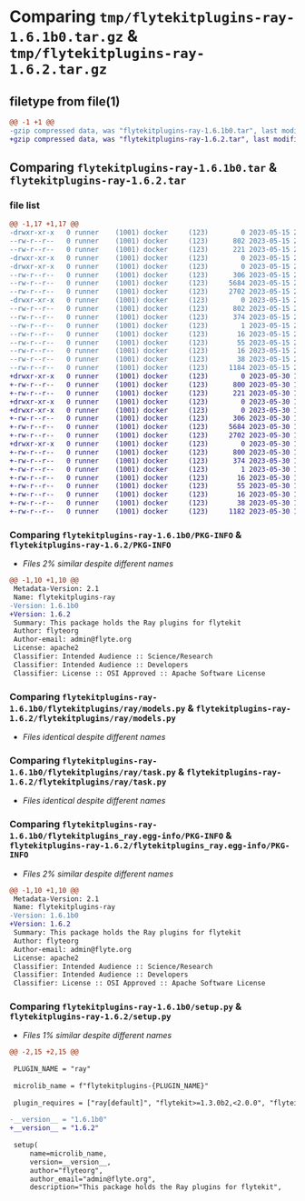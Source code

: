 # Comparing `tmp/flytekitplugins-ray-1.6.1b0.tar.gz` & `tmp/flytekitplugins-ray-1.6.2.tar.gz`

## filetype from file(1)

```diff
@@ -1 +1 @@
-gzip compressed data, was "flytekitplugins-ray-1.6.1b0.tar", last modified: Mon May 15 22:07:09 2023, max compression
+gzip compressed data, was "flytekitplugins-ray-1.6.2.tar", last modified: Tue May 30 15:24:21 2023, max compression
```

## Comparing `flytekitplugins-ray-1.6.1b0.tar` & `flytekitplugins-ray-1.6.2.tar`

### file list

```diff
@@ -1,17 +1,17 @@
-drwxr-xr-x   0 runner    (1001) docker     (123)        0 2023-05-15 22:07:09.771787 flytekitplugins-ray-1.6.1b0/
--rw-r--r--   0 runner    (1001) docker     (123)      802 2023-05-15 22:07:09.771787 flytekitplugins-ray-1.6.1b0/PKG-INFO
--rw-r--r--   0 runner    (1001) docker     (123)      221 2023-05-15 22:06:44.000000 flytekitplugins-ray-1.6.1b0/README.md
-drwxr-xr-x   0 runner    (1001) docker     (123)        0 2023-05-15 22:07:09.771787 flytekitplugins-ray-1.6.1b0/flytekitplugins/
-drwxr-xr-x   0 runner    (1001) docker     (123)        0 2023-05-15 22:07:09.771787 flytekitplugins-ray-1.6.1b0/flytekitplugins/ray/
--rw-r--r--   0 runner    (1001) docker     (123)      306 2023-05-15 22:06:44.000000 flytekitplugins-ray-1.6.1b0/flytekitplugins/ray/__init__.py
--rw-r--r--   0 runner    (1001) docker     (123)     5684 2023-05-15 22:06:44.000000 flytekitplugins-ray-1.6.1b0/flytekitplugins/ray/models.py
--rw-r--r--   0 runner    (1001) docker     (123)     2702 2023-05-15 22:06:44.000000 flytekitplugins-ray-1.6.1b0/flytekitplugins/ray/task.py
-drwxr-xr-x   0 runner    (1001) docker     (123)        0 2023-05-15 22:07:09.771787 flytekitplugins-ray-1.6.1b0/flytekitplugins_ray.egg-info/
--rw-r--r--   0 runner    (1001) docker     (123)      802 2023-05-15 22:07:09.000000 flytekitplugins-ray-1.6.1b0/flytekitplugins_ray.egg-info/PKG-INFO
--rw-r--r--   0 runner    (1001) docker     (123)      374 2023-05-15 22:07:09.000000 flytekitplugins-ray-1.6.1b0/flytekitplugins_ray.egg-info/SOURCES.txt
--rw-r--r--   0 runner    (1001) docker     (123)        1 2023-05-15 22:07:09.000000 flytekitplugins-ray-1.6.1b0/flytekitplugins_ray.egg-info/dependency_links.txt
--rw-r--r--   0 runner    (1001) docker     (123)       16 2023-05-15 22:07:09.000000 flytekitplugins-ray-1.6.1b0/flytekitplugins_ray.egg-info/namespace_packages.txt
--rw-r--r--   0 runner    (1001) docker     (123)       55 2023-05-15 22:07:09.000000 flytekitplugins-ray-1.6.1b0/flytekitplugins_ray.egg-info/requires.txt
--rw-r--r--   0 runner    (1001) docker     (123)       16 2023-05-15 22:07:09.000000 flytekitplugins-ray-1.6.1b0/flytekitplugins_ray.egg-info/top_level.txt
--rw-r--r--   0 runner    (1001) docker     (123)       38 2023-05-15 22:07:09.771787 flytekitplugins-ray-1.6.1b0/setup.cfg
--rw-r--r--   0 runner    (1001) docker     (123)     1184 2023-05-15 22:07:00.000000 flytekitplugins-ray-1.6.1b0/setup.py
+drwxr-xr-x   0 runner    (1001) docker     (123)        0 2023-05-30 15:24:21.353514 flytekitplugins-ray-1.6.2/
+-rw-r--r--   0 runner    (1001) docker     (123)      800 2023-05-30 15:24:21.353514 flytekitplugins-ray-1.6.2/PKG-INFO
+-rw-r--r--   0 runner    (1001) docker     (123)      221 2023-05-30 15:23:56.000000 flytekitplugins-ray-1.6.2/README.md
+drwxr-xr-x   0 runner    (1001) docker     (123)        0 2023-05-30 15:24:21.353514 flytekitplugins-ray-1.6.2/flytekitplugins/
+drwxr-xr-x   0 runner    (1001) docker     (123)        0 2023-05-30 15:24:21.353514 flytekitplugins-ray-1.6.2/flytekitplugins/ray/
+-rw-r--r--   0 runner    (1001) docker     (123)      306 2023-05-30 15:23:56.000000 flytekitplugins-ray-1.6.2/flytekitplugins/ray/__init__.py
+-rw-r--r--   0 runner    (1001) docker     (123)     5684 2023-05-30 15:23:56.000000 flytekitplugins-ray-1.6.2/flytekitplugins/ray/models.py
+-rw-r--r--   0 runner    (1001) docker     (123)     2702 2023-05-30 15:23:56.000000 flytekitplugins-ray-1.6.2/flytekitplugins/ray/task.py
+drwxr-xr-x   0 runner    (1001) docker     (123)        0 2023-05-30 15:24:21.353514 flytekitplugins-ray-1.6.2/flytekitplugins_ray.egg-info/
+-rw-r--r--   0 runner    (1001) docker     (123)      800 2023-05-30 15:24:21.000000 flytekitplugins-ray-1.6.2/flytekitplugins_ray.egg-info/PKG-INFO
+-rw-r--r--   0 runner    (1001) docker     (123)      374 2023-05-30 15:24:21.000000 flytekitplugins-ray-1.6.2/flytekitplugins_ray.egg-info/SOURCES.txt
+-rw-r--r--   0 runner    (1001) docker     (123)        1 2023-05-30 15:24:21.000000 flytekitplugins-ray-1.6.2/flytekitplugins_ray.egg-info/dependency_links.txt
+-rw-r--r--   0 runner    (1001) docker     (123)       16 2023-05-30 15:24:21.000000 flytekitplugins-ray-1.6.2/flytekitplugins_ray.egg-info/namespace_packages.txt
+-rw-r--r--   0 runner    (1001) docker     (123)       55 2023-05-30 15:24:21.000000 flytekitplugins-ray-1.6.2/flytekitplugins_ray.egg-info/requires.txt
+-rw-r--r--   0 runner    (1001) docker     (123)       16 2023-05-30 15:24:21.000000 flytekitplugins-ray-1.6.2/flytekitplugins_ray.egg-info/top_level.txt
+-rw-r--r--   0 runner    (1001) docker     (123)       38 2023-05-30 15:24:21.353514 flytekitplugins-ray-1.6.2/setup.cfg
+-rw-r--r--   0 runner    (1001) docker     (123)     1182 2023-05-30 15:24:12.000000 flytekitplugins-ray-1.6.2/setup.py
```

### Comparing `flytekitplugins-ray-1.6.1b0/PKG-INFO` & `flytekitplugins-ray-1.6.2/PKG-INFO`

 * *Files 2% similar despite different names*

```diff
@@ -1,10 +1,10 @@
 Metadata-Version: 2.1
 Name: flytekitplugins-ray
-Version: 1.6.1b0
+Version: 1.6.2
 Summary: This package holds the Ray plugins for flytekit
 Author: flyteorg
 Author-email: admin@flyte.org
 License: apache2
 Classifier: Intended Audience :: Science/Research
 Classifier: Intended Audience :: Developers
 Classifier: License :: OSI Approved :: Apache Software License
```

### Comparing `flytekitplugins-ray-1.6.1b0/flytekitplugins/ray/models.py` & `flytekitplugins-ray-1.6.2/flytekitplugins/ray/models.py`

 * *Files identical despite different names*

### Comparing `flytekitplugins-ray-1.6.1b0/flytekitplugins/ray/task.py` & `flytekitplugins-ray-1.6.2/flytekitplugins/ray/task.py`

 * *Files identical despite different names*

### Comparing `flytekitplugins-ray-1.6.1b0/flytekitplugins_ray.egg-info/PKG-INFO` & `flytekitplugins-ray-1.6.2/flytekitplugins_ray.egg-info/PKG-INFO`

 * *Files 2% similar despite different names*

```diff
@@ -1,10 +1,10 @@
 Metadata-Version: 2.1
 Name: flytekitplugins-ray
-Version: 1.6.1b0
+Version: 1.6.2
 Summary: This package holds the Ray plugins for flytekit
 Author: flyteorg
 Author-email: admin@flyte.org
 License: apache2
 Classifier: Intended Audience :: Science/Research
 Classifier: Intended Audience :: Developers
 Classifier: License :: OSI Approved :: Apache Software License
```

### Comparing `flytekitplugins-ray-1.6.1b0/setup.py` & `flytekitplugins-ray-1.6.2/setup.py`

 * *Files 1% similar despite different names*

```diff
@@ -2,15 +2,15 @@
 
 PLUGIN_NAME = "ray"
 
 microlib_name = f"flytekitplugins-{PLUGIN_NAME}"
 
 plugin_requires = ["ray[default]", "flytekit>=1.3.0b2,<2.0.0", "flyteidl>=1.1.10"]
 
-__version__ = "1.6.1b0"
+__version__ = "1.6.2"
 
 setup(
     name=microlib_name,
     version=__version__,
     author="flyteorg",
     author_email="admin@flyte.org",
     description="This package holds the Ray plugins for flytekit",
```

